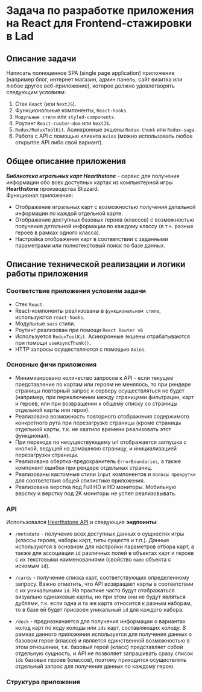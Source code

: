 # Задача по разработке приложения на React для Frontend-стажировки в Lad

## Описание задачи

Написать полноценное SPA (single page application) приложение (например блог, интернет магазин, админ панель, сайт визитка или любое другое веб-приложение), которое должно удовлетворять следующим условиям:

1. Стек `React` (или `NextJS`).
2. Функциональные компоненты, `React-hooks`.
3. `Модульные стили` или `styled-components`.
4. Роутинг `React-router-dom` или `NextJS`.
5. `Redux/ReduxToolKit`. Асинхронные экшены `Redux-thunk` или `Redux-saga`.
6. Работа с API с помощью клиента `Axios` (можно использовать любое открытое API либо свой вариант).

## Общее описание приложения

**_Библиотека игральных карт Hearthstone_** - сервис для получения информации обо всех доступных картах из компьютерной игры **Hearthstone** производства Blizzard.\
Функционал приложения:

- Отображение игральных карт с возможностью получения детальной информации по каждой отдельной карте.
- Отображение доступных базовых героев (классов) с возможностью получения детальной информации по каждому классу (в т.ч. разных героев в рамках одного класса).
- Настройка отображения карт в соответствии с заданными параметрами или полнотекстовый поиск по базе данных.

## Описание технической реализации и логики работы приложения

### Соответствие приложения условиям задачи

- Стек `React`.
- React-компоненты реализованы в `функциональном стиле`, используются `react-hooks`.
- Модульные `sass` стили.
- Роутинг реализован при помощи `React Router v6`
- Используется `ReduxToolKit`. Асинхронные экшены отрабатываются при помощи `useAsyncThunk()`.
- HTTP запросы осуществляются с помощью `Axios`.

### Основные фичи приложения

- Минимизировано количество запросов к API - если текущее представление по картам или героям не менялось, то при рендере страницы повторный запрос к серверу осуществляться не будет (например, при переключении между страницами фильтрации, карт и героев, или при возвращении к общему списку со страницы отдельной карты или героя).
- Реализована возможность повторного отображения содержимого конкретного рута при перезагрузке страницы (кроме страницы отдельной карты, т.к. не хватило времени реализовать этот функционал).
- При переходе по несуществующему url отображается заглушка с кнопкой, ведущей на домашнюю страницу, и инициализацией перезагрузки страницы.
- Реализована обертка-предохранитель `ErrorBoundaries`, а также компонент ошибки при рендере отдельных страниц.
- Реализованы кастомные стили `input` компонентов и `полосы прокрутки` для соответствия общей стилистике приложения.
- Реализована верстка под Full HD и HD мониторы. Мобильную верстку и верстку под 2K мониторы не успел реализовывать.

### API

Использовался [Hearthstone API](https://develop.battle.net/documentation/hearthstone/game-data-apis) и следующие **эндпоинты**:

- `/metadata` - получение всех доступных данных о сущностях игры (классы героев, наборы карт, типы существ и т.п.). Данные используются в основном для настройки параметров отбора карт, а также для ассоциации `id` различных полей в объектах карт и героев с их текстовыми наименованиями (свойство `name` объекта с искомым `id`).

- `/cards` - получение списка карт, соответствующих определенному запросу. Важно отметить, что API возвращает карты в соответствии с их уникальными `id`. На практике часто будут отображаться визуально одинаковые карты, но при этом они не будут являться дублями, т.к. если одна и та же карта относится к разным наборам, то в базе ей будет присвоен уникальный `id` для каждого набора.

- `/deck` - предназначается для получения информации о вариантах колод карт по коду колоды или `ids` карт, составляющих колоду. В рамках данного приложения используется для получения данных о базовом герое (классе) и является единственной возможностью в этом отношении, т.к. базовый герой (класс) представляет собой отдельную сущность, и API не позволяет запрашивать сразу список `ids` базовых героев (классов), поэтому приходится осуществлять отдельный запрос для получения данных по каждому герою.

### Структура приложения
